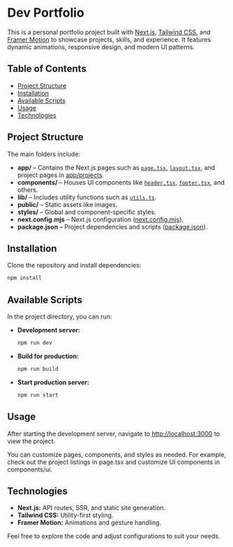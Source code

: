 # Dev Portfolio

This is a personal portfolio project built with [Next.js](https://nextjs.org/), [Tailwind CSS](https://tailwindcss.com/), and [Framer Motion](https://www.framer.com/motion/) to showcase projects, skills, and experience. It features dynamic animations, responsive design, and modern UI patterns.

## Table of Contents

- [Project Structure](#project-structure)
- [Installation](#installation)
- [Available Scripts](#available-scripts)
- [Usage](#usage)
- [Technologies](#technologies)

## Project Structure

The main folders include:

- **app/** – Contains the Next.js pages such as [`page.tsx`](app/page.tsx), [`layout.tsx`](app/layout.tsx), and project pages in [app/projects](app/projects/).
- **components/** – Houses UI components like [`header.tsx`](components/header.tsx), [`footer.tsx`](components/footer.tsx), and others.
- **lib/** – Includes utility functions such as [`utils.ts`](lib/utils.ts).
- **public/** – Static assets like images.
- **styles/** – Global and component-specific styles.
- **next.config.mjs** – Next.js configuration ([next.config.mjs](next.config.mjs)).
- **package.json** – Project dependencies and scripts ([package.json](package.json)).

## Installation

Clone the repository and install dependencies:

```sh
npm install
```

## Available Scripts

In the project directory, you can run:

- **Development server:**

  ```sh
  npm run dev
  ```

- **Build for production:**

  ```sh
  npm run build
  ```

- **Start production server:**

  ```sh
  npm run start
  ```

## Usage

After starting the development server, navigate to [http://localhost:3000](http://localhost:3000) to view the project.

You can customize pages, components, and styles as needed. For example, check out the project listings in page.tsx and customize UI components in components/ui.

## Technologies

- **Next.js:** API routes, SSR, and static site generation.
- **Tailwind CSS:** Utility-first styling.
- **Framer Motion:** Animations and gesture handling.

Feel free to explore the code and adjust configurations to suit your needs.
